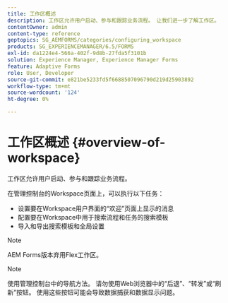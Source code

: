 ```yaml
---
title: 工作区概述
description: 工作区允许用户启动、参与和跟踪业务流程。 让我们进一步了解工作区。
contentOwner: admin
content-type: reference
geptopics: SG_AEMFORMS/categories/configuring_workspace
products: SG_EXPERIENCEMANAGER/6.5/FORMS
exl-id: da1224e4-566a-402f-9d8b-27fda5f3101b
solution: Experience Manager, Experience Manager Forms
feature: Adaptive Forms
role: User, Developer
source-git-commit: e821be5233fd5f6688507096790d219d25903892
workflow-type: tm+mt
source-wordcount: '124'
ht-degree: 0%

---
```


# 工作区概述 {#overview-of-workspace}

工作区允许用户启动、参与和跟踪业务流程。

在管理控制台的Workspace页面上，可以执行以下任务：

* 设置要在Workspace用户界面的“欢迎”页面上显示的消息
* 配置要在Workspace中用于搜索流程和任务的搜索模板
* 导入和导出搜索模板和全局设置

>[!NOTE]
>
>AEM Forms版本弃用Flex工作区。

>[!NOTE]
>
>使用管理控制台中的导航方法。 请勿使用Web浏览器中的“后退”、“转发”或“刷新”按钮。 使用这些按钮可能会导致数据捕获和数据显示问题。
